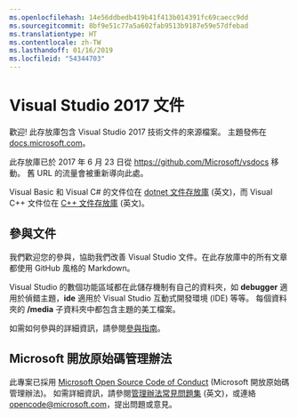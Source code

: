 ```yaml
---
ms.openlocfilehash: 14e56ddbedb419b41f413b014391fc69caecc9dd
ms.sourcegitcommit: 8bf9e51c77a5a602fab9513b9187e59e57dfebad
ms.translationtype: HT
ms.contentlocale: zh-TW
ms.lasthandoff: 01/16/2019
ms.locfileid: "54344703"
---
```

# <a name="visual-studio-2017-documentation"></a>Visual Studio 2017 文件

歡迎! 此存放庫包含 Visual Studio 2017 技術文件的來源檔案。 主題發佈在 [docs.microsoft.com](https://docs.microsoft.com/visualstudio)。

此存放庫已於 2017 年 6 月 23 日從 https://github.com/Microsoft/vsdocs 移動。 舊 URL 的流量會被重新導向此處。

Visual Basic 和 Visual C# 的文件位在 [dotnet 文件存放庫](https://github.com/dotnet/docs/tree/master/docs) \(英文\)，而 Visual C++ 文件位在 [C++ 文件存放庫](http://github.com/MicrosoftDocs/cpp-docs) \(英文\)。

## <a name="contribute-to-the-documentation"></a>參與文件

我們歡迎您的參與，協助我們改善 Visual Studio 文件。在此存放庫中的所有文章都使用 GitHub 風格的 Markdown。

Visual Studio 的數個功能區域都在此儲存機制有自己的資料夾，如 **debugger**  適用於偵錯主題，**ide** 適用於 Visual Studio 互動式開發環境 (IDE) 等等。 每個資料夾的 **/media** 子資料夾中都包含主題的美工檔案。

如需如何參與的詳細資訊，請參閱[參與指南](CONTRIBUTING.md)。

## <a name="microsoft-open-source-code-of-conduct"></a>Microsoft 開放原始碼管理辦法

此專案已採用 [Microsoft Open Source Code of Conduct](https://opensource.microsoft.com/codeofconduct/) (Microsoft 開放原始碼管理辦法)。 如需詳細資訊，請參閱[管理辦法常見問題集](https://opensource.microsoft.com/codeofconduct/faq/) \(英文\)，或連絡 [opencode@microsoft.com](mailto:opencode@microsoft.com)，提出問題或意見。
